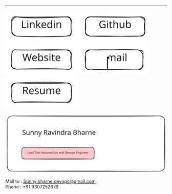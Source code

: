 ***

[![LinkedIn](../static/img/Linkedin.svg)](https://www.linkedin.com/in/sunnybharne)  [![Github](../static/img/Github.svg)](https://github.com/sunnyRavindra)  [![Website](../static/img/Website.svg)](https://www.botcat.org)  [![Email](../static/img/Email.svg)](mailto:sunny.bharne.devops@gmail.com?subject=Test_Automation_Devops_Expert)  [![Resume](../static/img/Resume.svg)](../static/resume/SunnyRavindra_Resume.pdf)

![Contactme](../static/img/Contacts.svg)

Mail to : Sunny.bharne.devops@gmail.com <br/>
Phone : +91 9307252679
